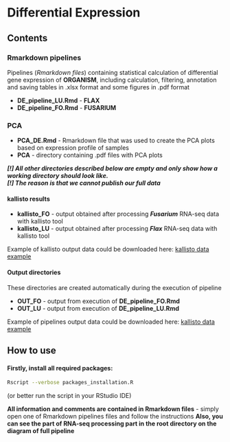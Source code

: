 # Differential Expression

## Contents

### Rmarkdown pipelines

Pipelines (*Rmarkdown files*) containing statistical calculation of differential gene expression of **ORGANISM**, including calculation, filtering, annotation and saving tables in .xlsx format and some figures in .pdf format

- **DE\_pipeline\_LU.Rmd** - **FLAX**
- **DE\_pipeline\_FO.Rmd** - **FUSARIUM**

### PCA

- **PCA_DE.Rmd** - Rmarkdown file that was used to create the PCA plots based on expression profile of samples
- **PCA** - directory containing .pdf files with PCA plots


***[!] All other directories described below are empty and only show how a working directory should look like.***  
***[!] The reason is that we cannot publish our full data***

#### kallisto results 

- **kallisto_FO** - output obtained after processing ***Fusarium*** RNA-seq data with kallisto tool
- **kallisto_LU** - output obtained after processing ***Flax*** RNA-seq data with kallisto tool

Example of kallisto output data could be downloaded here: [kallisto data example](https://www.dropbox.com/scl/fo/uvlf81h93luk3s1svun75/h?dl=0&rlkey=nxc7ajleurvlls6qfkvh9l0ag)

#### Output directories

These directories are created automatically during the execution of pipeline

- **OUT_FO** - output from execution of **DE\_pipeline\_FO.Rmd**
- **OUT_LU** - output from execution of **DE\_pipeline\_LU.Rmd**

Example of pipelines output data could be downloaded here: [kallisto data example](https://www.dropbox.com/scl/fo/uvlf81h93luk3s1svun75/h?dl=0&rlkey=nxc7ajleurvlls6qfkvh9l0ag)

## How to use

#### Firstly, install all required packages:

```bash
Rscript --verbose packages_installation.R
```
(or better run the script in your RStudio IDE)

**All information and comments are contained in Rmarkdown files** - simply open one of Rmarkdown pipelines files and follow the instructions
**Also, you can see the part of RNA-seq processing part in the root directory on the diagram of full pipeline**
